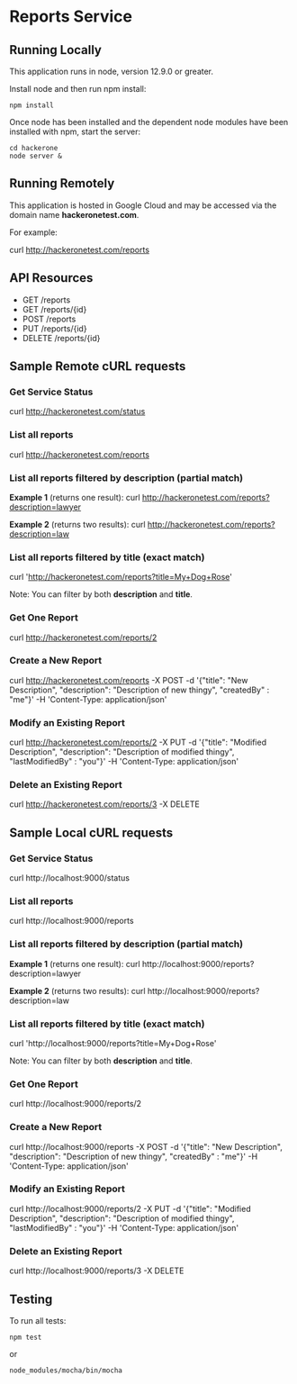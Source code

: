 # Reports Service

## Running Locally
This application runs in node, version 12.9.0 or greater.

Install node and then run npm install:
```aidl
npm install
```

Once node has been installed and the dependent node modules have been installed with npm, start the server:

```
cd hackerone 
node server &
```

## Running Remotely
This application is hosted in Google Cloud and may be accessed via the domain name **hackeronetest.com**.

For example:

curl http://hackeronetest.com/reports

## API Resources
* GET /reports
* GET /reports/{id}
* POST /reports
* PUT /reports/{id}
* DELETE /reports/{id}

## Sample Remote cURL requests
### Get Service Status
curl http://hackeronetest.com/status

### List all reports 
curl http://hackeronetest.com/reports

### List all reports filtered by description (partial match)

**Example 1** (returns one result):
curl http://hackeronetest.com/reports?description=lawyer

**Example 2** (returns two results):
curl http://hackeronetest.com/reports?description=law

### List all reports filtered by title (exact match)
curl 'http://hackeronetest.com/reports?title=My+Dog+Rose'

Note: You can filter by both **description** and **title**.

### Get One Report
curl http://hackeronetest.com/reports/2

### Create a New Report
curl http://hackeronetest.com/reports -X POST -d '{"title": "New Description", "description": "Description of new thingy", "createdBy" : "me"}' -H 'Content-Type: application/json'

### Modify an Existing Report
curl http://hackeronetest.com/reports/2 -X PUT -d '{"title": "Modified Description", "description": "Description of modified thingy", "lastModifiedBy" : "you"}' -H 'Content-Type: application/json'

### Delete an Existing Report
curl http://hackeronetest.com/reports/3 -X DELETE

## Sample Local cURL requests
### Get Service Status
curl http://localhost:9000/status

### List all reports 
curl http://localhost:9000/reports

### List all reports filtered by description (partial match)
**Example 1** (returns one result):
curl http://localhost:9000/reports?description=lawyer

**Example 2** (returns two results):
curl http://localhost:9000/reports?description=law

### List all reports filtered by title (exact match)
curl 'http://localhost:9000/reports?title=My+Dog+Rose'

Note: You can filter by both **description** and **title**.

### Get One Report
curl http://localhost:9000/reports/2

### Create a New Report
curl http://localhost:9000/reports -X POST -d '{"title": "New Description", "description": "Description of new thingy", "createdBy" : "me"}' -H 'Content-Type: application/json'

### Modify an Existing Report
curl http://localhost:9000/reports/2 -X PUT -d '{"title": "Modified Description", "description": "Description of modified thingy", "lastModifiedBy" : "you"}' -H 'Content-Type: application/json'

### Delete an Existing Report
curl http://localhost:9000/reports/3 -X DELETE

## Testing
To run all tests:
```aidl
npm test
```
or
```aidl
node_modules/mocha/bin/mocha
```

